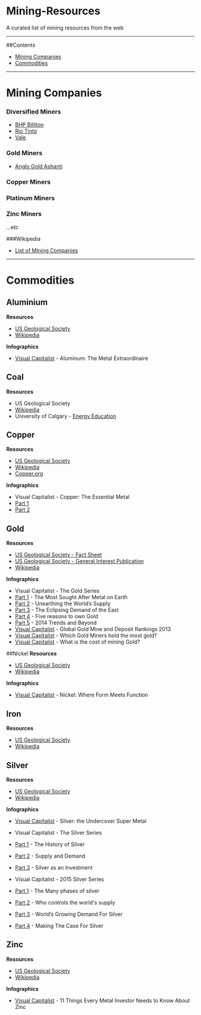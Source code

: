 Mining-Resources
================

A curated list of mining resources from the web

---
##Contents
* [Mining Companies](#mining-companies) 
* [Commodities](#commodities)

---

Mining Companies
=====

### Diversified Miners
* [BHP Billiton](http://bhpbilliton.com)
* [Rio Tinto](http://riotinto.com)
* [Vale](http://vale.com)


### Gold Miners
* [Anglo Gold Ashanti](http://anglogoldashanti.com/)

### Copper Miners

### Platinum Miners

### Zinc Miners

...etc

###Wikipedia
* [List of Mining Companies](https://en.wikipedia.org/wiki/List_of_mining_companies)

---
Commodities
===

## Aluminium 

**Resources**

* [US Geological Society](http://minerals.usgs.gov/minerals/pubs/commodity/aluminum/mcs-2014-alumi.pdf)
* [Wikipedia](http://en.wikipedia.org/wiki/Aluminium)

**Infographics**

* [Visual Capitalist](http://www.visualcapitalist.com/aluminum-the-metal-extraordinaire/) - Aluminum: The Metal Extraordinaire

## Coal

**Resources**

* US Geological Society
* [Wikipedia](http://en.wikipedia.org/wiki/Coal)
* University of Calgary - [Energy Education](http://energyeducation.ca/encyclopedia/Coal)

## Copper

**Resources**

* [US Geological Society](http://minerals.usgs.gov/minerals/pubs/commodity/copper/mcs-2014-coppe.pdf)
* [Wikipedia](http://en.wikipedia.org/wiki/Copper)
* [Copper.org](http://www.copper.org/resources/market_data/pdfs/annual_data.pdf)

**Infographics**

* Visual Capitalist - Copper: The Essential Metal 
 * [Part 1](http://www.visualcapitalist.com/copper-the-essential-metal/)
 * [Part 2](http://www.visualcapitalist.com/copper-essential-metal-part-2/)
 

## Gold

**Resources**

* [US Geological Society - Fact Sheet](http://minerals.usgs.gov/minerals/pubs/commodity/gold/mcs-2014-gold.pdf)
* [US Geological Society - General Interest Publication](http://pubs.usgs.gov/gip/gold/gold.pdf)
* [Wikipedia](http://en.wikipedia.org/wiki/Gold)

**Infographics**

* Visual Capitalist - The Gold Series
 * [Part 1](http://www.visualcapitalist.com/gold-series-sought-metal-earth-part-1-5/) - The Most Sought After Metal on Earth 
 * [Part 2](http://www.visualcapitalist.com/gold-series-unearthing-worlds-supply-part-2-5/) - Unearthing the World’s Supply 
 * [Part 3](http://www.visualcapitalist.com/gold-series-eclipsing-demand-east-part-3-5/) - The Eclipsing Demand of the East 
 * [Part 4](http://www.visualcapitalist.com/gold-series-five-reasons-to-own-gold-part-4-5/) - Five reasons to own Gold 
 * [Part 5](http://www.visualcapitalist.com/the-gold-series-2014-trends-and-beyond-part-5-of-5/) - 2014 Trends and Beyond 
* [Visual Capitalist](http://www.visualcapitalist.com/global-gold-mine-and-deposit-rankings-2013/) - Global Gold Mine and Deposit Rankings 2013
* [Visual Capitalist](http://www.visualcapitalist.com/which-gold-miners-hold-the-most-supply/) - Which Gold Miners hold the most gold?
* [Visual Capitalist](http://www.visualcapitalist.com/what-is-the-cost-of-mining-gold/) - What is the cost of mining Gold?

##Nickel
**Resources**

* [US Geological Society](http://minerals.usgs.gov/minerals/pubs/commodity/nickel/mcs-2014-nicke.pdf)
* [Wikipedia](http://en.wikipedia.org/wiki/Nickel) 

**Infographics**

* [Visual Capitalist](http://www.visualcapitalist.com/nickel-form-meets-function/) - Nickel: Where Form Meets Function

## Iron

**Resources**

* [US Geological Society](http://minerals.usgs.gov/minerals/pubs/commodity/iron_ore/mcs-2014-feore.pdf)
* [Wikipedia](http://en.wikipedia.org/wiki/Iron_Ore)

## Silver

**Resources**

* [US Geological Society](http://minerals.usgs.gov/minerals/pubs/commodity/silver/mcs-2014-silve.pdf)
* [Wikipedia](http://en.wikipedia.org/wiki/Silver)

**Infographics**

* [Visual Capitalist](http://www.visualcapitalist.com/silver-undercover-super-metal/) - Silver: the Undercover Super Metal

* Visual Capitalist - The Silver Series

 * [Part 1](http://www.visualcapitalist.com/the-silver-series-history-silver-part-1/) - The History of Silver
 * [Part 2](http://www.visualcapitalist.com/silver-series-supply-demand-part-2/) - Supply and Demand 
 * [Part 3](http://www.visualcapitalist.com/the-silver-series-investment-part-3/) - Silver as an Investment


* Visual Capitalist - 2015 Silver Series

 * [Part 1](http://www.visualcapitalist.com/silver-series-many-phases-silver-part-1-4/) - The Many phases of silver
 * [Part 2](http://www.visualcapitalist.com/silver-series-who-controls-worlds-supply-part-2-4/) - Who controls the world's supply
 * [Part 3](http://www.visualcapitalist.com/the-silver-series-worlds-growing-demand-for-silver-part-3-of-4/) - World’s Growing Demand For Silver
 * [Part 4](http://www.visualcapitalist.com/the-silver-series-making-the-case-for-silver-part-4-of-4/) - Making The Case For Silver

## Zinc 

**Resources**

* [US Geological Society](http://minerals.usgs.gov/minerals/pubs/commodity/zinc/mcs-2016-zinc.pdf)
* [Wikipedia](http://en.wikipedia.org/wiki/Zinc)

**Infographics**

* [Visual Capitalist](http://www.visualcapitalist.com/11-things-every-metal-investor-needs-know-zinc/) - 11 Things Every Metal Investor Needs to Know About Zinc
